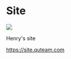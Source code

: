 # Site

![](https://github.com/haovei/site/workflows/Deploy/badge.svg)

Henry's site

https://site.quteam.com
